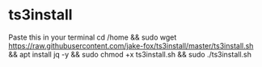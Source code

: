 # ts3install

Paste this in your terminal
cd /home && sudo wget https://raw.githubusercontent.com/jake-fox/ts3install/master/ts3install.sh && apt install jq -y && sudo chmod +x ts3install.sh && sudo ./ts3install.sh

